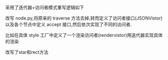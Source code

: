 采用了迭代器+访问者模式重写逻辑如下

改写 node.py,将原来的 traverse 方法去掉,转而定义了访问者接口(JSONVistor)以及各个节点中定义 accept 接口,然后依次实现了不同的访问者.

比如在具体 style 工厂中定义了一个渲染访问者(rendervistor)用迭代器实现具体的渲染

改写了star和rect方法
